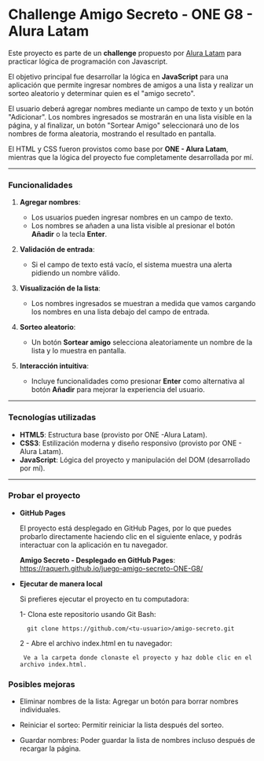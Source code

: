 <h1> Challenge Amigo Secreto - ONE G8 - Alura Latam </h1>

Este proyecto es parte de un **challenge** propuesto por [Alura Latam](https://www.aluracursos.com/) para practicar lógica de programación con Javascript.  

El objetivo principal fue desarrollar la lógica en **JavaScript** para una aplicación que permite ingresar  nombres de amigos a una lista y realizar un sorteo aleatorio  y determinar quien es el  "amigo secreto". 

El usuario deberá agregar nombres mediante un campo de texto y un botón "Adicionar". Los nombres ingresados se mostrarán en una lista visible en la página, y al finalizar, un botón "Sortear Amigo" seleccionará uno de los nombres de forma aleatoria, mostrando el resultado en pantalla.

El HTML y CSS fueron provistos como base por **ONE - Alura Latam**, mientras que la lógica del proyecto fue completamente desarrollada por mí.


---

<h3>Funcionalidades</h3>

1. **Agregar nombres**:
   - Los usuarios pueden ingresar nombres en un campo de texto.
   - Los nombres se añaden a una lista visible al presionar el botón **Añadir** o la tecla **Enter**.

2. **Validación de entrada**:
   - Si el campo de texto está vacío, el sistema muestra una alerta pidiendo un nombre válido.

3. **Visualización de la lista**:
   - Los nombres ingresados se muestran a medida que vamos cargando los nombres en una lista debajo del campo de entrada.

4. **Sorteo aleatorio**:
   - Un botón **Sortear amigo** selecciona aleatoriamente un nombre de la lista y lo muestra en pantalla.

5. **Interacción intuitiva**:
   - Incluye funcionalidades como presionar **Enter** como alternativa al botón **Añadir** para mejorar la experiencia del usuario.

---

<h3>Tecnologías utilizadas</h3>

- **HTML5**: Estructura base (provisto por ONE -Alura Latam).
- **CSS3**: Estilización moderna y diseño responsivo (provisto por ONE - Alura Latam).
- **JavaScript**: Lógica del proyecto y manipulación del DOM (desarrollado por mí).

---

<h3>Probar el proyecto</h3>

- **GitHub Pages**

    El proyecto está desplegado en GitHub Pages, por lo que puedes probarlo directamente haciendo clic en el siguiente enlace, y podrás interactuar con la aplicación en tu navegador.

    **Amigo Secreto - Desplegado en GitHub Pages**: https://raquerh.github.io/juego-amigo-secreto-ONE-G8/


- **Ejecutar de manera local**

    Si prefieres ejecutar el proyecto en tu computadora:

    1- Clona este repositorio usando Git Bash:

        git clone https://github.com/<tu-usuario>/amigo-secreto.git

    2 - Abre el archivo index.html en tu navegador:

       Ve a la carpeta donde clonaste el proyecto y haz doble clic en el archivo index.html.

<h3>Posibles mejoras</h3>

- Eliminar nombres de la lista: Agregar un botón para borrar nombres individuales.

- Reiniciar el sorteo: Permitir reiniciar la lista después del sorteo.

- Guardar nombres: Poder guardar la lista de nombres incluso después de recargar la página.
